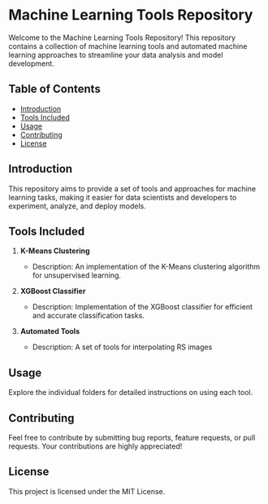 # Machine Learning Tools Repository

Welcome to the Machine Learning Tools Repository! This repository contains a collection of machine learning tools and automated machine learning approaches to streamline your data analysis and model development.

## Table of Contents
- [Introduction](#introduction)
- [Tools Included](#tools-included)
- [Usage](#usage)
- [Contributing](#contributing)
- [License](#license)

## Introduction

This repository aims to provide a set of tools and approaches for machine learning tasks, making it easier for data scientists and developers to experiment, analyze, and deploy models.

## Tools Included

1. **K-Means Clustering**
   - Description: An implementation of the K-Means clustering algorithm for unsupervised learning.

2. **XGBoost Classifier**
   - Description: Implementation of the XGBoost classifier for efficient and accurate classification tasks.

3. **Automated Tools**
   - Description: A set of tools for interpolating RS images

## Usage
Explore the individual folders for detailed instructions on using each tool.

## Contributing
Feel free to contribute by submitting bug reports, feature requests, or pull requests. Your contributions are highly appreciated!

## License
This project is licensed under the MIT License.
